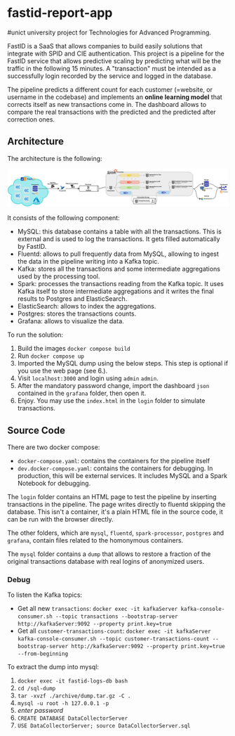 # fastid-report-app

#unict university project for Technologies for Advanced Programming.

FastID is a SaaS that allows companies to build easily solutions that integrate with SPID and CIE authentication.
This project is a pipeline for the FastID service that allows predictive scaling by predicting what will be the traffic in the following 15 minutes.
A "transaction" must be intended as a successfully login recorded by the service and logged in the database.

The pipeline predicts a different count for each customer (=website, or username in the codebase) and implements an **online learning model** that corrects itself as new transactions come in. The dashboard allows to compare the real transactions with the predicted and the predicted after correction ones.

## Architecture

The architecture is the following:

![Architecture Diagram](image.jpg)

It consists of the following component:
- MySQL: this database contains a table with all the transactions. This is external and is used to log the transactions. It gets filled automatically by FastID.
- Fluentd: allows to pull frequently data from MySQL, allowing to ingest the data in the pipeline writing into a Kafka topic.
- Kafka: stores all the transactions and some intermediate aggregations used by the processing tool.
- Spark: processes the transactions reading from the Kafka topic. It uses Kafka itself to store intermediate aggregations and it writes the final results to Postgres and ElasticSearch.
- ElasticSearch: allows to index the aggregations.
- Postgres: stores the transactions counts.
- Grafana: allows to visualize the data.

To run the solution:
1. Build the images `docker compose build` 
2. Run `docker compose up`
3. Imported the MySQL dump using the below steps. This step is optional if you use the web page (see 6.).
4. Visit `localhost:3000` and login using `admin` `admin`.
5. After the mandatory password change, import the dashboard `json` contained in the `grafana` folder, then open it.
6. Enjoy. You may use the `index.html` in the `login` folder to simulate transactions.

## Source Code

There are two docker compose:
- `docker-compose.yaml`: contains the containers for the pipeline itself
- `dev.docker-compose.yaml`: contains the containers for debugging. In production, this will be external services. It includes MySQL and a Spark Notebook for debugging.

The `login` folder contains an HTML page to test the pipeline by inserting transactions in the pipeline. The page writes directly to fluentd skipping the database. This isn't a container, it's a plain HTML file in the source code, it can be run with the browser directly.

The other folders, which are `mysql`, `fluentd`, `spark-processor`, `postgres` and `grafana`, contain files related to the homonymous containers.

The `mysql` folder contains a `dump` that allows to restore a fraction of the original transactions database with real logins of anonymized users.

### Debug

To listen the Kafka topics:
- Get all new `transactions`: `docker exec -it kafkaServer kafka-console-consumer.sh --topic transactions --bootstrap-server http://kafkaServer:9092 --property print.key=true`
- Get all `customer-transactions-count`: `docker exec -it kafkaServer kafka-console-consumer.sh --topic customer-transactions-count --bootstrap-server http://kafkaServer:9092 --property print.key=true --from-beginning`

To extract the dump into mysql:
1. `docker exec -it fastid-logs-db bash`
2. `cd /sql-dump`
3. `tar -xvzf ./archive/dump.tar.gz -C .`
4. `mysql -u root -h 127.0.0.1 -p`
5. *enter password*
6. `CREATE DATABASE DataCollectorServer`
7. `USE DataCollectorServer; source DataCollectorServer.sql`

